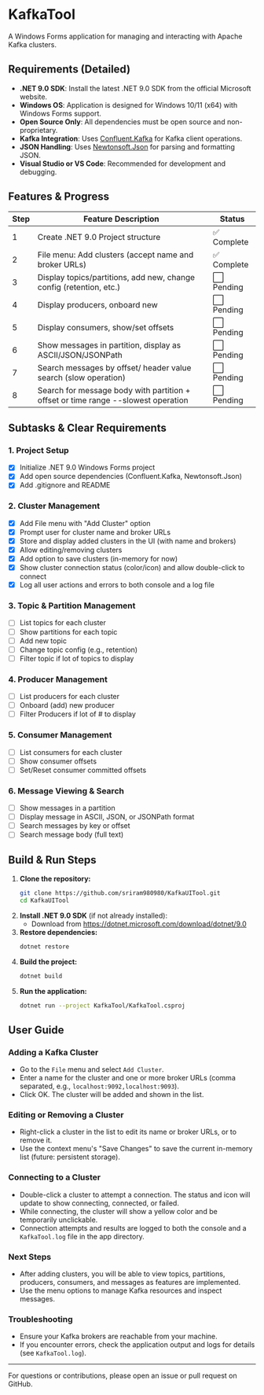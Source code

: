 # KafkaTool

A Windows Forms application for managing and interacting with Apache Kafka clusters.

## Requirements (Detailed)
- **.NET 9.0 SDK**: Install the latest .NET 9.0 SDK from the official Microsoft website.
- **Windows OS**: Application is designed for Windows 10/11 (x64) with Windows Forms support.
- **Open Source Only**: All dependencies must be open source and non-proprietary.
- **Kafka Integration**: Uses [Confluent.Kafka](https://github.com/confluentinc/confluent-kafka-dotnet) for Kafka client operations.
- **JSON Handling**: Uses [Newtonsoft.Json](https://www.newtonsoft.com/json) for parsing and formatting JSON.
- **Visual Studio or VS Code**: Recommended for development and debugging.

## Features & Progress
| Step | Feature Description                                                                 | Status      |
|------|-------------------------------------------------------------------------------------|-------------|
| 1    | Create .NET 9.0 Project structure                                                   | ✅ Complete |
| 2    | File menu: Add clusters (accept name and broker URLs)                               | ✅ Complete |
| 3    | Display topics/partitions, add new, change config (retention, etc.)                 | ⬜ Pending  |
| 4    | Display producers, onboard new                                                      | ⬜ Pending  |
| 5    | Display consumers, show/set offsets                                                 | ⬜ Pending  |
| 6    | Show messages in partition, display as ASCII/JSON/JSONPath                          | ⬜ Pending  |
| 7    | Search messages by offset/ header value search (slow   operation)                   | ⬜ Pending  |
| 8    | Search for message body  with partition + offset or time range --slowest operation  | ⬜ Pending  |

## Subtasks & Clear Requirements
### 1. Project Setup
- [x] Initialize .NET 9.0 Windows Forms project
- [x] Add open source dependencies (Confluent.Kafka, Newtonsoft.Json)
- [x] Add .gitignore and README

### 2. Cluster Management
- [x] Add File menu with "Add Cluster" option
- [x] Prompt user for cluster name and broker URLs
- [x] Store and display added clusters in the UI (with name and brokers)
- [x] Allow editing/removing clusters
- [x] Add option to save clusters (in-memory for now)
- [x] Show cluster connection status (color/icon) and allow double-click to connect
- [x] Log all user actions and errors to both console and a log file

### 3. Topic & Partition Management
- [ ] List topics for each cluster
- [ ] Show partitions for each topic
- [ ] Add new topic
- [ ] Change topic config (e.g., retention)
- [ ] Filter topic if lot of topics to display 

### 4. Producer Management
- [ ] List producers for each cluster
- [ ] Onboard (add) new producer
- [ ] Filter Producers if lot of # to display 

### 5. Consumer Management
- [ ] List consumers for each cluster
- [ ] Show consumer offsets
- [ ] Set/Reset consumer committed offsets

### 6. Message Viewing & Search
- [ ] Show messages in a partition
- [ ] Display message in ASCII, JSON, or JSONPath format
- [ ] Search messages by key or offset
- [ ] Search message body (full text)

## Build & Run Steps
1. **Clone the repository:**
   ```sh
   git clone https://github.com/sriram980980/KafkaUITool.git
   cd KafkaUITool
   ```
2. **Install .NET 9.0 SDK** (if not already installed):
   - Download from https://dotnet.microsoft.com/download/dotnet/9.0
3. **Restore dependencies:**
   ```sh
   dotnet restore
   ```
4. **Build the project:**
   ```sh
   dotnet build
   ```
5. **Run the application:**
   ```sh
   dotnet run --project KafkaTool/KafkaTool.csproj
   ```

## User Guide
### Adding a Kafka Cluster
- Go to the `File` menu and select `Add Cluster`.
- Enter a name for the cluster and one or more broker URLs (comma separated, e.g., `localhost:9092,localhost:9093`).
- Click OK. The cluster will be added and shown in the list.

### Editing or Removing a Cluster
- Right-click a cluster in the list to edit its name or broker URLs, or to remove it.
- Use the context menu's "Save Changes" to save the current in-memory list (future: persistent storage).

### Connecting to a Cluster
- Double-click a cluster to attempt a connection. The status and icon will update to show connecting, connected, or failed.
- While connecting, the cluster will show a yellow color and be temporarily unclickable.
- Connection attempts and results are logged to both the console and a `KafkaTool.log` file in the app directory.

### Next Steps
- After adding clusters, you will be able to view topics, partitions, producers, consumers, and messages as features are implemented.
- Use the menu options to manage Kafka resources and inspect messages.

### Troubleshooting
- Ensure your Kafka brokers are reachable from your machine.
- If you encounter errors, check the application output and logs for details (see `KafkaTool.log`).

---
For questions or contributions, please open an issue or pull request on GitHub.
